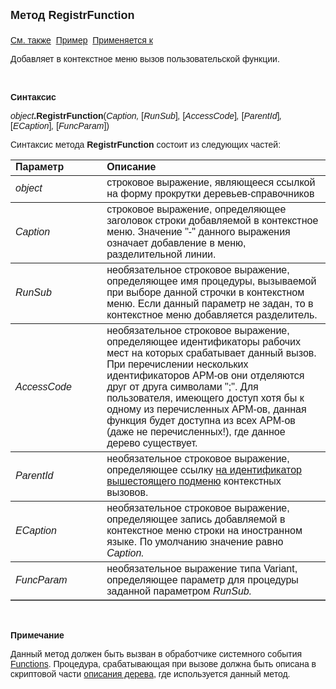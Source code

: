 ﻿<html>
<head>
<title>Текущее дерево\RegistrFunction</title>
</head>

<body>

<p><strong><font size="4" face="Arial">Метод RegistrFunction<br>
<a href="RegistrNode.html"><br>
</font></strong><font face="Arial">См. также</a>&nbsp; <a
href="../../Examples/E_FrmEditTree_RegistrFunction.html">Пример</a>&nbsp; <a
href="../FrmEditTree.html">Применяется к</a></font></p>

<p><font face="Arial">Добавляет в контекстное меню вызов 
пользовательской функции.</font></p>

<p class="label">&nbsp;</p>

<p class="label"><font face="Arial"><b>Синтаксис</b></font></p>

<p><font face="Arial"><em>object</em><strong>.RegistrFunction</strong>(<em>Caption,
</em>[<em>RunSub</em>]<em>, </em>[<em>AccessCode</em>]<em>, </em>[<em>ParentId</em>]<em>,
</em>[<em>ECaption</em>]<em>,
</em>[<em>FuncParam</em>])</font></p>

<p><font face="Arial">Синтаксис метода <strong>RegistrFunction</strong>
состоит из следующих частей:</font></p>

<table border="1" cellPadding="5" cols="2" frame="below" rules="rows">
<TBODY>
  <tr vAlign="top">
    <td class="label" width="29%"><font face="Arial"><b>Параметр</b></font></td>
    <td class="label" width="71%"><font face="Arial"><strong>Описание</strong></font></td>
  </tr>
  <tr>
    <td width="29%"><font face="Arial"><em>object</em></font></td>
    <td width="71%"><font face="Arial">строковое выражение, являющееся 
	ссылкой на форму прокрутки деревьев-справочников</font></td>
  </tr>
  <tr>
    <td width="29%"><font face="Arial"><em>Caption</em></font></td>
    <td width="71%"><font face="Arial">строковое выражение, 
	определяющее заголовок строки добавляемой в контекстное меню. Значение &quot;-&quot; 
	данного выражения означает добавление в меню, разделительной линии.</font></td>
  </tr>
  <tr>
    <td width="29%"><font face="Arial"><em>RunSub</em></font></td>
    <td width="71%"><font face="Arial">необязательное строковое 
	выражение, определяющее имя процедуры, вызываемой при выборе данной строчки 
	в контекстном меню. Если данный параметр не задан, то в контекстное меню 
	добавляется разделитель.</font></td>
  </tr>
</TBODY>
  <tr>
    <td width="29%"><font face="Arial"><em>AccessCode</em></font></td>
    <td width="71%"><font face="Arial">необязательное строковое 
	выражение, определяющее идентификаторы рабочих мест на которых срабатывает 
	данный вызов. При перечислении нескольких идентификаторов АРМ-ов они 
	отделяются друг от друга символами &quot;;&quot;. Для пользователя, имеющего доступ 
	хотя бы к одному из перечисленных АРМ-ов, данная функция будет доступна из 
	всех АРМ-ов (даже не перечисленных!), где данное дерево существует.</font></td>
  </tr>
  <tr>
    <td width="29%"><font face="Arial"><em>ParentId</em></font></td>
    <td width="71%"><font face="Arial">необязательное строковое 
	выражение, определяющее ссылку <a
    href="RegistrNode.html">на идентификатор вышестоящего подменю</a> контекстных 
	вызовов.</font></td>
  </tr>
    <tr>
    <td width="29%"><font face="Arial"><em>ЕCaption</em></font></td>
    <td width="79%"><font face="Arial">необязательное строковое 
	выражение, определяющее запись добавляемой в контекстное меню строки на 
	иностранном языке. По умолчанию значение равно <em>Caption.</em></font></td>
    </tr>
  <tr>
    <td width="29%"><font face="Arial"><em>FuncParam</em></font></td>
    <td width="79%"><font face="Arial">необязательное выражение типа 
        Variant, определяющее параметр для процедуры заданной параметром <em>RunSub.</em></font></td>
  </tr>
</table>

<p class="label">&nbsp;</p>

<p class="label"><font face="Arial"><b>Примечание</b></font></p>

<p class="label"><font face="Arial">Данный метод должен быть вызван в 
обработчике системного события
<a href="../../ScriptProcs/FunctionsTree.html">Functions</a>. Процедура, 
срабатывающая при вызове должна быть описана в скриптовой части <a href="../../Defs/Tree.html">
описания дерева</a>, где используется данный метод.</font></p>

<p class="label">&nbsp;</p>
</body>
</html>

